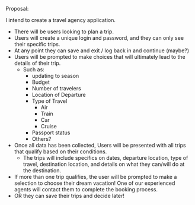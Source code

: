 Proposal:

I intend to create a travel agency application.
- There will be users looking to plan a trip.
- Users will create a unique login and password, and they can only see their specific trips.
- At any point they can save and exit / log back in and continue (maybe?)
- Users will be prompted to make choices that will ultimately lead to the details of their trip.
    - Such as:
        - updating to season
        - Budget 
        - Number of travelers
        - Location of Departure
        - Type of Travel
            - Air
            - Train
            - Car
            - Cruise
        - Passport status
        - Others?
- Once all data has been collected, Users will be presented with all trips that qualify based on their conditions.
    - The trips will include specifics on dates, departure location, type of travel, destination location, and details on what they can/will do at the destination. 
- If more than one trip qualifies, the user will be prompted to make a selection to choose their dream vacation! One of our experienced agents will contact them to complete the booking process. 
- OR they can save their trips and decide later!

<!-- The application should be a C# Console Application
The application should build and run
The application should interact with users, and provide some console UI
The application should allow for multiple users to log in and persist their data
The application should demonstrate good input validation
The application should persist data to a SQL Server DB
The application should communicate to DB via ADO.NET or Entity Framework Core
The application should have unit tests
Nice to Have
n-tier architecture
dependency injection
The application should log errors and system events to a file or a DB table
Basic user authentication and authorization (admins vs normal users with passwords)

For this project, dont worry about the admin side. Just pre-populate some data (eventually) for users to see and not stress the admin part. Track the trips and mkae this the data that is specific to each user. As in, if I login with User X I dont see User Y's trips booked (when looking under like My Trips - or something)

What I'd like (sent by COB: Thursday - 5/9):
		- Via a txt file, chat communication, or actual
		models created:
			- Each model that will exist in your app
                Service Layer
                    - is responsible for performing Business Logic, which includes things like filtering, searching, sorting, validating, etc. 
                    - Would do so upon the data that was retrieved by the Repository Layer. 
			- All properties of each model listed out
			- Properties added in models to define their
			relationship to each other (Composition) -->
    


